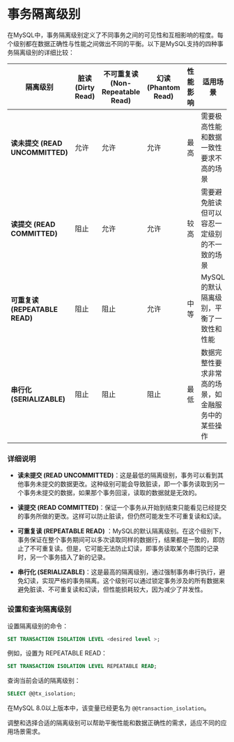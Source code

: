 # 事务隔离级别

在MySQL中，事务隔离级别定义了不同事务之间的可见性和互相影响的程度。每个级别都在数据正确性与性能之间做出不同的平衡。以下是MySQL支持的四种事务隔离级别的详细比较：

| 隔离级别                        | 脏读 (Dirty Read) | 不可重复读 (Non-Repeatable Read) | 幻读 (Phantom Read) | 性能影响 | 适用场景                      |
|-----------------------------|-----------------|-----------------------------|-------------------|------|---------------------------|
| **读未提交 (READ UNCOMMITTED)** | 允许              | 允许                          | 允许                | 最高   | 需要极高性能和数据一致性要求不高的场景       |
| **读提交 (READ COMMITTED)**    | 阻止              | 允许                          | 允许                | 较高   | 需要避免脏读但可以容忍一定级别的不一致的场景    |
| **可重复读 (REPEATABLE READ)**  | 阻止              | 阻止                          | 允许                | 中等   | MySQL的默认隔离级别，平衡了一致性和性能    |
| **串行化 (SERIALIZABLE)**      | 阻止              | 阻止                          | 阻止                | 最低   | 数据完整性要求非常高的场景，如金融服务中的某些操作 |

### 详细说明

- **读未提交 (READ UNCOMMITTED)**：这是最低的隔离级别，事务可以看到其他事务未提交的数据更改。这种级别可能会导致脏读，即一个事务读取到另一个事务未提交的数据，如果那个事务回滚，读取的数据就是无效的。

- **读提交 (READ COMMITTED)**：保证一个事务从开始到结束只能看见已经提交的事务所做的更改。这样可以防止脏读，但仍然可能发生不可重复读和幻读。

- **可重复读 (REPEATABLE READ)**
  ：MySQL的默认隔离级别。在这个级别下，事务保证在整个事务期间可以多次读取同样的数据行，结果都是一致的，即防止了不可重复读。但是，它可能无法防止幻读，即事务读取某个范围的记录时，另一个事务插入了新的记录。

- **串行化 (SERIALIZABLE)**：这是最高的隔离级别，通过强制事务串行执行，避免幻读，实现严格的事务隔离。这个级别可以通过锁定事务涉及的所有数据来避免脏读、不可重复读和幻读，但性能损耗较大，因为减少了并发性。

### 设置和查询隔离级别

设置隔离级别的命令：

``` sql
SET TRANSACTION ISOLATION LEVEL <desired level >;
```

例如，设置为 REPEATABLE READ：

``` sql
SET TRANSACTION ISOLATION LEVEL REPEATABLE READ;
```

查询当前会话的隔离级别：

``` sql
SELECT @@tx_isolation;
```

在MySQL 8.0以上版本中，该变量已经更名为 `@@transaction_isolation`。

调整和选择合适的隔离级别可以帮助平衡性能和数据正确性的需求，适应不同的应用场景需求。